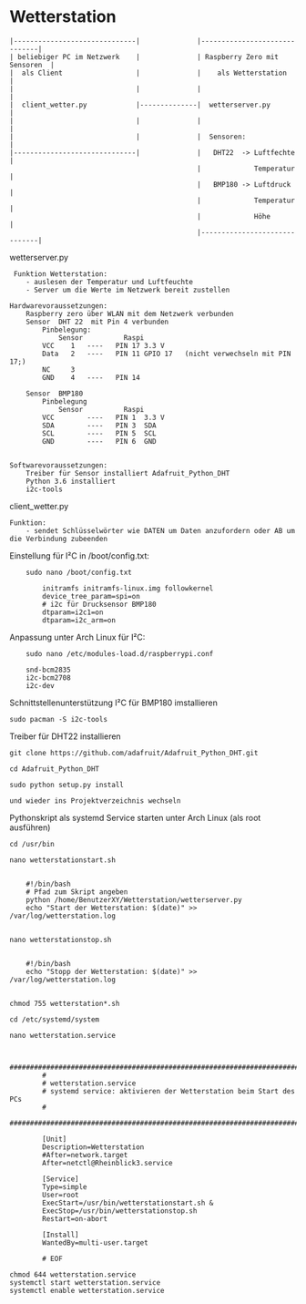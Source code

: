 # Wetterstation

    |------------------------------|              |------------------------------|
    | beliebiger PC im Netzwerk    |              | Raspberry Zero mit Sensoren  |
    |  als Client                  |              |    als Wetterstation         |
    |                              |              |                              |
    |  client_wetter.py            |--------------|  wetterserver.py             |
    |                              |              |                              |
    |                              |              |  Sensoren:                   |
    |------------------------------|              |   DHT22  -> Luftfechte       |
                                                  |             Temperatur       |
                                                  |   BMP180 -> Luftdruck        |
                                                  |             Temperatur       |
                                                  |             Höhe             |
                                                  |------------------------------|


 wetterserver.py


     Funktion Wetterstation:
        - auslesen der Temperatur und Luftfeuchte
        - Server um die Werte im Netzwerk bereit zustellen

    Hardwarevoraussetzungen:
        Raspberry zero über WLAN mit dem Netzwerk verbunden
        Sensor  DHT 22  mit Pin 4 verbunden
            Pinbelegung:
                Sensor          Raspi
            VCC    1   ----   PIN 17 3.3 V
            Data   2   ----   PIN 11 GPIO 17   (nicht verwechseln mit PIN 17;)
            NC     3
            GND    4   ----   PIN 14 

        Sensor  BMP180
            Pinbelegung
                Sensor          Raspi
            VCC        ----   PIN 1  3.3 V
            SDA        ----   PIN 3  SDA  
            SCL        ----   PIN 5  SCL                
            GND        ----   PIN 6  GND 
     

    Softwarevoraussetzungen:
        Treiber für Sensor installiert Adafruit_Python_DHT
        Python 3.6 installiert
        i2c-tools


 client_wetter.py
 
    Funktion:
        - sendet Schlüsselwörter wie DATEN um Daten anzufordern oder AB um die Verbindung zubeenden


 Einstellung für I²C in /boot/config.txt:
             
        sudo nano /boot/config.txt
                                                                                                
            initramfs initramfs-linux.img followkernel
            device_tree_param=spi=on
            # i2c für Drucksensor BMP180
            dtparam=i2c1=on
            dtparam=i2c_arm=on
        
 Anpassung unter Arch Linux für I²C:
 
        sudo nano /etc/modules-load.d/raspberrypi.conf
    
        snd-bcm2835
        i2c-bcm2708
        i2c-dev

 Schnittstellenunterstützung I²C für BMP180 imstallieren

    sudo pacman -S i2c-tools

 Treiber für DHT22 installieren

    git clone https://github.com/adafruit/Adafruit_Python_DHT.git

    cd Adafruit_Python_DHT

    sudo python setup.py install

    und wieder ins Projektverzeichnis wechseln

 Pythonskript als systemd Service starten unter Arch Linux (als root ausführen)

    cd /usr/bin

    nano wetterstationstart.sh


        #!/bin/bash
        # Pfad zum Skript angeben
        python /home/BenutzerXY/Wetterstation/wetterserver.py
        echo "Start der Wetterstation: $(date)" >> /var/log/wetterstation.log


    nano wetterstationstop.sh


        #!/bin/bash
        echo "Stopp der Wetterstation: $(date)" >> /var/log/wetterstation.log


    chmod 755 wetterstation*.sh

    cd /etc/systemd/system

    nano wetterstation.service


            #########################################################################
            #
            # wetterstation.service
            # systemd service: aktivieren der Wetterstation beim Start des PCs
            #
            #########################################################################

            [Unit]
            Description=Wetterstation
            #After=network.target
            After=netctl@Rheinblick3.service

            [Service]
            Type=simple
            User=root
            ExecStart=/usr/bin/wetterstationstart.sh &
            ExecStop=/usr/bin/wetterstationstop.sh
            Restart=on-abort

            [Install]
            WantedBy=multi-user.target

            # EOF

    chmod 644 wetterstation.service
    systemctl start wetterstation.service
    systemctl enable wetterstation.service


